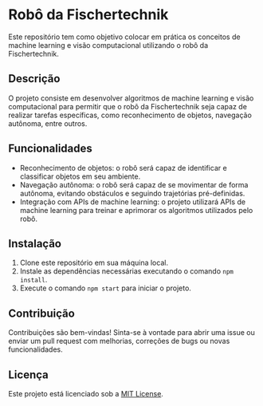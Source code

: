 # Robô da Fischertechnik

Este repositório tem como objetivo colocar em prática os conceitos de machine learning e visão computacional utilizando o robô da Fischertechnik.

## Descrição

O projeto consiste em desenvolver algoritmos de machine learning e visão computacional para permitir que o robô da Fischertechnik seja capaz de realizar tarefas específicas, como reconhecimento de objetos, navegação autônoma, entre outros.

## Funcionalidades

- Reconhecimento de objetos: o robô será capaz de identificar e classificar objetos em seu ambiente.
- Navegação autônoma: o robô será capaz de se movimentar de forma autônoma, evitando obstáculos e seguindo trajetórias pré-definidas.
- Integração com APIs de machine learning: o projeto utilizará APIs de machine learning para treinar e aprimorar os algoritmos utilizados pelo robô.

## Instalação

1. Clone este repositório em sua máquina local.
2. Instale as dependências necessárias executando o comando `npm install`.
3. Execute o comando `npm start` para iniciar o projeto.

## Contribuição

Contribuições são bem-vindas! Sinta-se à vontade para abrir uma issue ou enviar um pull request com melhorias, correções de bugs ou novas funcionalidades.

## Licença

Este projeto está licenciado sob a [MIT License](LICENSE).
